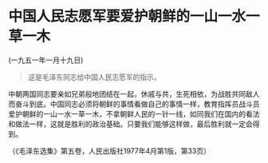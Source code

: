 # 中国人民志愿军要爱护朝鲜的一山一水一草一木

(一九五一年一月十九日)

> 这是毛泽东同志给中国人民志愿军的指示。

中朝两国同志要亲如兄弟般地团结在一起，休戚与共，生死相依，为战胜共同敌人而奋斗到底。中国同志必须将朝鲜的事情看做自己的事情一样，教育指挥员战斗员爱护朝鲜的一山一水一草一木，不拿朝鲜人民的一针一线，如同我们在国内的看法和做法一样，这就是胜利的政治基础。只要我们能够这样做，最后胜利就一定会得到。

（《毛泽东选集》第五卷，人民出版社1977年4月第1版，第33页）
